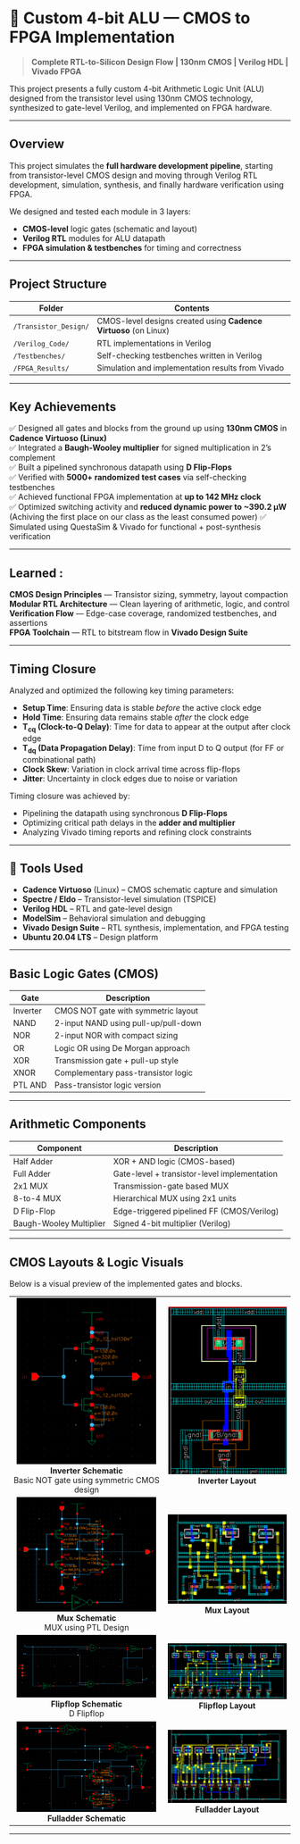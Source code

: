 # 🔬 Custom 4-bit ALU — CMOS to FPGA Implementation

> **Complete RTL-to-Silicon Design Flow | 130nm CMOS | Verilog HDL | Vivado FPGA**

This project presents a fully custom 4-bit Arithmetic Logic Unit (ALU) designed from the transistor level using 130nm CMOS technology, synthesized to gate-level Verilog, and implemented on FPGA hardware.

---

## Overview

This project simulates the **full hardware development pipeline**, starting from transistor-level CMOS design and moving through Verilog RTL development, simulation, synthesis, and finally hardware verification using FPGA.

We designed and tested each module in 3 layers:
- **CMOS-level** logic gates (schematic and layout)
- **Verilog RTL** modules for ALU datapath
- **FPGA simulation & testbenches** for timing and correctness

---

## Project Structure

| Folder                   | Contents |
|--------------------------|----------|
| `/Transistor_Design/`    | CMOS-level designs created using **Cadence Virtuoso** (on Linux) |
| `/Verilog_Code/`         | RTL implementations in Verilog |
| `/Testbenches/`          | Self-checking testbenches written in Verilog |
| `/FPGA_Results/`         | Simulation and implementation results from Vivado |
---

## Key Achievements

✅ Designed all gates and blocks from the ground up using **130nm CMOS** in **Cadence Virtuoso (Linux)**  
✅ Integrated a **Baugh-Wooley multiplier** for signed multiplication in 2’s complement  
✅ Built a pipelined synchronous datapath using **D Flip-Flops**  
✅ Verified with **5000+ randomized test cases** via self-checking testbenches  
✅ Achieved functional FPGA implementation at **up to 142 MHz clock**  
✅ Optimized switching activity and **reduced dynamic power to ~390.2 μW** (Achiving the first place on our class as the least consumed power) 
✅ Simulated using QuestaSim & Vivado for functional + post-synthesis verification  

---

## Learned :

**CMOS Design Principles** — Transistor sizing, symmetry, layout compaction  
**Modular RTL Architecture** — Clean layering of arithmetic, logic, and control  
**Verification Flow** — Edge-case coverage, randomized testbenches, and assertions  
**FPGA Toolchain** — RTL to bitstream flow in **Vivado Design Suite**  

---

## Timing Closure 

Analyzed and optimized the following key timing parameters:

- **Setup Time**: Ensuring data is stable *before* the active clock edge
- **Hold Time**: Ensuring data remains stable *after* the clock edge
- **T<sub>cq</sub> (Clock-to-Q Delay)**: Time for data to appear at the output after clock edge
- **T<sub>dq</sub> (Data Propagation Delay)**: Time from input D to Q output (for FF or combinational path)
- **Clock Skew**: Variation in clock arrival time across flip-flops
- **Jitter**: Uncertainty in clock edges due to noise or variation

Timing closure was achieved by:
- Pipelining the datapath using synchronous **D Flip-Flops**
- Optimizing critical path delays in the **adder and multiplier**
- Analyzing Vivado timing reports and refining clock constraints
---

## 🔧 Tools Used

- **Cadence Virtuoso** (Linux) – CMOS schematic capture and simulation  
- **Spectre / Eldo** – Transistor-level simulation (TSPICE)  
- **Verilog HDL** – RTL and gate-level design  
- **ModelSim** – Behavioral simulation and debugging  
- **Vivado Design Suite** – RTL synthesis, implementation, and FPGA testing  
- **Ubuntu 20.04 LTS** – Design platform

---

## Basic Logic Gates (CMOS)

| Gate        | Description                         |
|-------------|-------------------------------------|
| Inverter    | CMOS NOT gate with symmetric layout |
| NAND        | 2-input NAND using pull-up/pull-down |
| NOR         | 2-input NOR with compact sizing     |
| OR          | Logic OR using De Morgan approach   |
| XOR         | Transmission gate + pull-up style   |
| XNOR        | Complementary pass-transistor logic |
| PTL AND     | Pass-transistor logic version       |

---

## Arithmetic Components

| Component     | Description                                |
|---------------|--------------------------------------------|
| Half Adder    | XOR + AND logic (CMOS-based)               |
| Full Adder    | Gate-level + transistor-level implementation |
| 2x1 MUX       | Transmission-gate based MUX                |
| 8-to-4 MUX    | Hierarchical MUX using 2x1 units           |
| D Flip-Flop   | Edge-triggered pipelined FF (CMOS/Verilog) |
| Baugh-Wooley Multiplier | Signed 4-bit multiplier (Verilog)  |

---

## CMOS Layouts & Logic Visuals

Below is a visual preview of the implemented gates and blocks.

<div align="center">

<table>
  <tr>
    <td align="center">
      <img src="Images/Inv_Sch.png" width="250"/><br/>
      <b>Inverter Schematic</b><br/>
      Basic NOT gate using symmetric CMOS design
    </td>
    <td align="center">
      <img src="Images/Inv_Layout.png" width="250"/><br/>
      <b>Inverter Layout</b><br/>
    </td>
  </tr>
  <tr>
    <td align="center">
      <img src="Images/Mux_Sch.png" width="250"/><br/>
      <b>Mux Schematic</b><br/>
      MUX using PTL Design
    </td>
    <td align="center">
      <img src="Images/Mux_Layout.png" width="250"/><br/>
      <b>Mux Layout</b><br/>
    </td>
  </tr>
  <tr>
    <td align="center">
      <img src="Images/Flipflop_Sch.png" width="250"/><br/>
      <b>Flipflop Schematic</b><br/>
      D Flipflop
    </td>
    <td align="center">
      <img src="Images/Flipflop_Layout.png" width="250"/><br/>
      <b>Flipflop Layout</b><br/>
    </td>
  </tr>
  <tr>
    <td align="center">
      <img src="Images/Full_Adder_Sch.png" width="250"/><br/>
      <b>Fulladder Schematic</b><br/>
    </td>
    <td align="center">
      <img src="Images/Full_Adder_Layout.png" width="250"/><br/>
      <b>Fulladder Layout</b><br/>
    </td>
  </tr>
</table>

</div>

---
